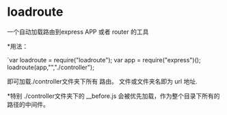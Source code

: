 # loadroute
一个自动加载路由到express APP 或者 router 的工具

*用法：

`var loadroute = require("loadroute");
var app = require("express")();
loadroute(app,"","./controller");

即可加载./controller文件夹下所有 路由。
文件或文件夹名即为 url 地址.

*特别
./controller文件夹下的  __before.js 会被优先加载，作为整个目录下所有的路径的中间件。
